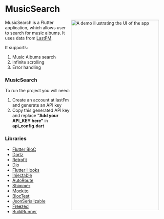 # MusicSearch
<img align="right" src="https://github.com/Nathidius/music_search/blob/main/preview.gif" alt="A demo illustrating the UI of the app" width="288" height="624" style="display: inline; float: right"/>

MusicSearch is a Flutter application, which allows user to search for music albums.
It uses data from [LastFM](https://www.last.fm/api).

It supports:
1. Music Albums search
2. Infinite scrolling
3. Error handling

### MusicSearch

To run the project you will need:
1. Create an account at lastFm and generate an API key
2. Copy this generated API key and replace **"Add your API_KEY here"** in **api_config.dart**

### Libraries
* [Flutter BloC][bloc]
* [Dartz][dartz]
* [Retrofit][retrofit]
* [Dio][dio]
* [Flutter Hooks][flutter_hooks]
* [Injectable][injectable]
* [AutoRoute][auto_route]
* [Shimmer][shimmer]
* [Mockito][mockito]
* [BlocTest][bloc_test]
* [JsonSerializable][json_serializable]
* [Freezed][freezed]
* [BuildRunner][build_runner]

[bloc]: https://bloclibrary.dev/#/
[dartz]: https://pub.dev/packages/dartz
[retrofit]: https://pub.dev/packages/retrofit
[dio]: https://pub.dev/packages/dio
[flutter_hooks]: https://pub.dev/packages/flutter_hooks
[injectable]: https://pub.dev/packages/injectable
[auto_route]: https://pub.dev/packages/auto_route
[shimmer]: https://pub.dev/packages/shimmer
[mockito]: https://pub.dev/packages/mockito
[bloc_test]: https://pub.dev/packages/bloc_test
[json_serializable]: https://pub.dev/packages/json_serializable
[freezed]: https://pub.dev/packages/freezed
[build_runner]: https://pub.dev/packages/build_runner